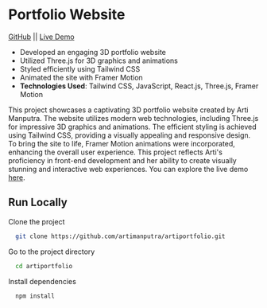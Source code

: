 # Portfolio Website

[GitHub](https://github.com/artimanputra/artiportfolio) || [Live Demo](https://artimanputra.onrender.com/)

- Developed an engaging 3D portfolio website
- Utilized Three.js for 3D graphics and animations
- Styled efficiently using Tailwind CSS
- Animated the site with Framer Motion
- **Technologies Used**: Tailwind CSS, JavaScript, React.js, Three.js, Framer Motion

This project showcases a captivating 3D portfolio website created by Arti Manputra. The website utilizes modern web technologies, including Three.js for impressive 3D graphics and animations. The efficient styling is achieved using Tailwind CSS, providing a visually appealing and responsive design. To bring the site to life, Framer Motion animations were incorporated, enhancing the overall user experience. This project reflects Arti's proficiency in front-end development and her ability to create visually stunning and interactive web experiences. You can explore the live demo [here](https://artimanputra.onrender.com/).

## Run Locally

Clone the project

```bash
  git clone https://github.com/artimanputra/artiportfolio.git
```

Go to the project directory

```bash
  cd artiportfolio
```

Install dependencies

```bash
  npm install
